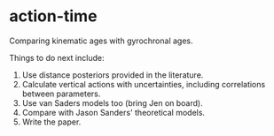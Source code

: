# action-time
Comparing kinematic ages with gyrochronal ages.

Things to do next include:
1. Use distance posteriors provided in the literature.
2. Calculate vertical actions with uncertainties, including correlations between parameters.
3. Use van Saders models too (bring Jen on board).
4. Compare with Jason Sanders' theoretical models.
5. Write the paper.
